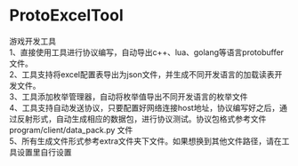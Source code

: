 # ProtoExcelTool
游戏开发工具<br/>
1、直接使用工具进行协议编写，自动导出c++、lua、golang等语言protobuffer文件。<br/>
2、工具支持将excel配置表导出为json文件，并生成不同开发语言的加载读表开发文件。<br/>
3、工具添加枚举管理器，自动将枚举值导出不同开发语言的枚举文件<br/>
4、工具支持自动发送协议，只要配置好网络连接host地址，协议编写好之后，通过反射形式，自动生成相应的数据包，进行协议测试。协议包格式参考文件program/client/data_pack.py 文件<br/>
5、所有生成文件形式参考extra文件夹下文件。如果想换到其他文件路径，请在工具设置里自行设置<br/>
